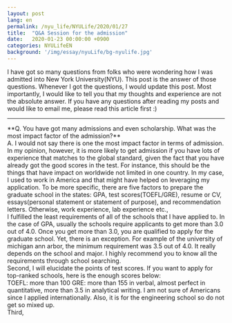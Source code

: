 ```yaml
---
layout: post
lang: en
permalink: /nyu_life/NYULife/2020/01/27
title:  "Q&A Session for the admission"
date:   2020-01-23 00:00:00 +0900
categories: NYULifeEN
background: '/img/essay/nyuLife/bg-nyulife.jpg'
---
```

I have got so many questions from folks who were wondering how I was admitted into New York University(NYU). This post is the answer of those questions. Whenever I got the questions, I would update this post. Most importantly, I would like to tell you that my thoughts and experience are not the absolute answer. If you have any questions after reading my posts and would like to email me, please read this article first :)
<hr>
**Q. You have got many admissions and even scholarship. What was the most impact factor of the admission?**
<br>
A. I would not say there is one the most impact factor in terms of admission. In my opinion, however, it is more likely to get admission if you have lots of experience that matches to the global standard, given the fact that you have already got the good scores in the test. For instance, this should be the things that have impact on worldwide not limited in one country. In my case, I used to work in America and that might have helped on leveraging my application. To be more specific, there are five factors to prepare the graduate school in the states: GPA, test scores(TOEFL/GRE), resume or CV, essays(personal statement or statement of purpose), and recommendation letters. Otherwise, work experience, lab experience etc.,
<br>
I fulfilled the least requirements of all of the schools that I have applied to. In the case of GPA, usually the schools require applicants to get more than 3.0 out of 4.0. Once you get more than 3.0, you are qualified to apply for the graduate school. Yet, there is an exception. For example of the university of michigan ann arbor, the minimum requirement was 3.5 out of 4.0. It really depends on the school and major. I highly recommend you to know all the requirements through school searching.
<br>
Second, I will elucidate the points of test scores. If you want to apply for top-ranked schools, here is the enough scores below: <br>
TOEFL: more than 100
GRE: more than 155 in verbal, almost perfect in quantitative, more than 3.5 in analytical writing. I am not sure of Americans since I applied internationally. Also, it is for the engineering school so do not get so mixed up.
<br>
Third, 
<!--
세 번째, 이력서는 석사 지원 시, 화려한 장식이나 부연설명 없이 1장으로 마무리 지을 수 있는 이력서가 가장 이상적입니다. 컴퓨터를 전공하는 학생의 경우 LaTeX 를 한 번 사용해 보는 것도 추천합니다. 군더더기 없고 깔끔한 이력서를 작성할 수 있습니다. 저의 이력서는 메뉴 상단의 About 에서 참고하실 수 있습니다.
<br>
그리고 에세이에서 가장 중요한 요소는 학교의 요구사항과 양식, 그리고 원하는 인재상(?)에 맞추어 작성하는 것입니다. 학교에서는 전공에 대한 내용이 주를 이루는 에세이를 요구했는데 개인적인 내용이 많이 들어간 자기소개서를 작성하였다면 마이너스 감점 요소가 될 것입니다. 미국 대학원을 목표로 하는 사람들과 함께 자신이 작성한 에세이를 공유하며 피드백을 받는 것도 좋은 방법이고, 첨삭 서비스를 이용하여 완벽함을 도모하는 것 또한 추천하는 방법입니다. 저는 Scribendi 라는 서비스를 이용하였습니다.
<br><br>

**Q. 영어는 원래 잘하시거나 해외 거주 경험이 있으신건가요?**
<br>
A. 기본기는 있으나 원어민 수준은 아니었고, 해외 거주 경험은 어느정도 있었습니다.
<br><br>

**Q. 에세이에 혹시 컴싸지식적인 부분을 많이 쓰셨나요 아니면 motivation 약간 정성적인 부분을 많이 쓰셨나요?**
<br>
A. 학교의 요구사항에 맞추어 작성하였습니다. 지원하는 학교에서 SOP/PS 모두 요구하는 경우 둘의 목적을 확실히 나누어 중복되지 않게 작성하였습니다. SOP 만 요구한 경우, 지식적인 내용이 주를 이루었고 동기 부여가 되었던 부분들은 각 문단 사이의 유려함을 위해 수식해주는 정도의 수준으로 작성하였습니다. 차후에 공유를 원하시는 분들이 많을 경우 샘플로 공개해 드리겠습니다.
<br><br>

**Q. 혹시 인턴 잡 구하는 게 많이 힘든지 궁금합니다. 너무 추상적일 수 있는데, 한 탑 20위권 cs석사 졸업자분께서는 원서 100장 쓰면 10군데서 겨우 폰스크리닝 보는 수준이었다고 하시더라구요.. 혹시 직접 석사를 하고 계시는 입장에서는 어떠신지 여쭤봐도될까요?**
<br>
A. 제가 직접 인턴십을 지원하고 있는 입장에서는 서류 통과하는데에는 큰 문제가 없고 그 이후의 과정은 철저하게 본인의 실력에 달려 있는 것 같습니다. 저는 학교 일 때문에 많이 지원 하지는 못했지만 스크리닝은 크게 문제가 없었던 것 같고 이후의 인터뷰 과정에서 당락이 결정되는 것 같습니다.
<br><br>

**Q. 대부분의 학교들이 빠르게 연락이 온 편인가요?**
<br>
A. 대체적으로 금방 왔고 늦어도 지원서 제출 후 3개월은 지나지 않았던 것 같습니다.
<br><br>

**Q. 미국 취업시 국내석사의경우 인정받기 어려운가요?**
<br>
A. 답변하기 까다로운 질문인 것 같습니다. 취업을 어디에 어떻게 하는가에 따라 다르고 또 연구성과가 뛰어나다면 인정받지 못할 이유도 없다고 생각합니다. 이래저래 미국내에서 대학원 인력의 공급이 많은 건 사실이나 박사과정 지원 시 오히려 국내석사만이 가진 장점도 있다고 생각합니다. 그런 부분들은 자연스럽게 미국 취업시 이점으로 작용하겠지요.
<br><br>

**Q. 만약 대학원을 중퇴한 이력이 있다면 미국 대학원지원시 불이익이 있을까?**
<br>
A. 이력서에 중퇴한 이력이 있다면 그 부분에 대한 설명이 에세이 혹은 인터뷰에 충분히 설명이 되어야 할 것 같습니다.
<br><br>

**Q. 혹시 뉴욕 렌트로는 월 어느정도 나가나요? 뉴욕 집값에 대해서 감을 잡을 수가 없네요.**
<br>
A. 약 $1000 정도 생각하시면 될 것 같습니다. 비싸면 또 한없이 비싸게 $2000~$3000도 살구요. 보통 최소 $900~$1000 정도는 잡는 것 같습니다.
<br><br>
-->
